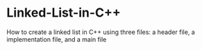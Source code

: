 # Linked-List-in-C++
How to create a linked list in C++
using three files: a header file, a implementation file, and a main file
